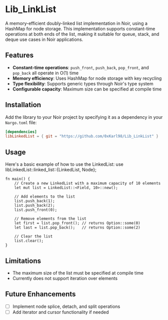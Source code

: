 # Lib_LinkList

A memory-efficient doubly-linked list implementation in Noir, using a HashMap for node storage. This implementation supports constant-time operations at both ends of the list, making it suitable for queue, stack, and deque use cases in Noir applications.

## Features

- **Constant-time operations**: `push_front`, `push_back`, `pop_front`, and `pop_back` all operate in O(1) time
- **Memory efficiency**: Uses HashMap for node storage with key recycling
- **Type flexibility**: Supports generic types through Noir's type system
- **Configurable capacity**: Maximum size can be specified at compile time

## Installation

Add the library to your Noir project by specifying it as a dependency in your `Nargo.toml` file:

```toml
[dependencies]
libLinkedList = { git = "https://github.com/0xKarl98/Lib_LinkList" }
```

## Usage
Here's a basic example of how to use the LinkedList:
use libLinkedList::linked_list::{LinkedList, Node};
```
fn main() {
    // Create a new LinkedList with a maximum capacity of 10 elements
    let mut list = LinkedList::<Field, 10>::new();
    
    // Add elements to the list
    list.push_back(1);
    list.push_back(2);
    list.push_front(0);
    
    // Remove elements from the list
    let first = list.pop_front(); // returns Option::some(0)
    let last = list.pop_back();   // returns Option::some(2)
    
    // Clear the list
    list.clear();
}
```

## Limitations
- The maximum size of the list must be specified at compile time
- Currently does not support iteration over elements

## Future Enhancements
- [ ] Implement node splice, detach, and split operations
- [ ] Add iterator and cursor functionality if needed
